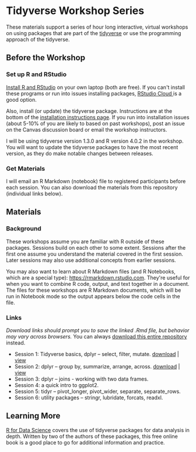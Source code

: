 # Tidyverse Workshop Series

These materials support a series of hour long interactive, virtual workshops on using packages that are part of the [tidyverse](https://www.tidyverse.org/) or use the programming approach of the tidyverse.

## Before the Workshop

### Set up R and RStudio

[Install R and RStudio](https://sites.northwestern.edu/researchcomputing/resources/r-and-rstudio/) on your own laptop (both are free).  If you can't install these programs or run into issues installing packages, [RStudio Cloud ](https://sites.northwestern.edu/researchcomputing/resources/r-and-rstudio/#option-2-rstudio-cloud) is a good option.

Also, install (or update) the tidyverse package.  Instructions are at the bottom of the [installation instructions page](https://sites.northwestern.edu/researchcomputing/resources/r-and-rstudio/).  If you run into installation issues (about 5-10% of you are likely to based on past workshops), post an issue on the Canvas discussion board or email the workshop instructors.

I will be using tidyverse version 1.3.0 and R version 4.0.2 in the workshop.  You will want to update the tidyverse packages to have the most recent version, as they do make notable changes between releases.


### Get Materials

I will email an R Markdown (notebook) file to registered participants before each session.  You can also download the materials from this repository (individual links below).

## Materials

### Background

These workshops assume you are familiar with R outside of these packages.  Sessions build on each other to some extent.  Sessions after the first one assume you understand the material covered in the first session.  Later sessions may also use additional concepts from earlier sessions.

You may also want to learn about R Markdown files (and R Notebooks, which are a special type): https://rmarkdown.rstudio.com.  They're useful for when you want to combine R code, output, and text together in a document. The files for these workshops are R Markdown documents, which will be run in Notebook mode so the output appears below the code cells in the file. 

### Links

*Download links should prompt you to save the linked .Rmd file, but behavior may vary across browsers.* You can always [download this entire  repository](https://sites.northwestern.edu/researchcomputing/resources/downloading-from-github/) instead.

* Session 1: Tidyverse basics, dplyr – select, filter, mutate.  [download](https://nuitrcs.github.io/r-tidyverse/01-intro.Rmd) | [view](https://nuitrcs.github.io/r-tidyverse/html/01-intro.html)  
* Session 2: dplyr – group by, summarize, arrange, across.  [download](https://nuitrcs.github.io/r-tidyverse/02-dplyr-group.Rmd) | [view](https://nuitrcs.github.io/r-tidyverse/html/02-dplyr-group.html)        
* Session 3: dplyr – joins - working with two data frames. 
* Session 4: a quick intro to ggplot2.  
* Session 5: tidyr – pivot_longer, pivot_wider, separate, separate_rows.  
* Session 6: utility packages – stringr, lubridate, forcats, readxl.  

## Learning More

[R for Data Science](https://r4ds.had.co.nz/) covers the use of tidyverse packages for data analysis in depth.  Written by two of the authors of these packages, this free online book is a good place to go for additional information and practice.

